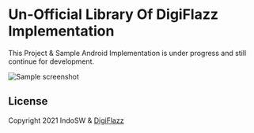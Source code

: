 # Un-Official Library Of DigiFlazz Implementation

This Project & Sample Android Implementation is under progress and still continue for development.

![Sample screenshot](https://digiflazz.com/images/logo/main.png)

## License

Copyright 2021 IndoSW & [DigiFlazz](https://digiflazz.com/tentang-kami)
